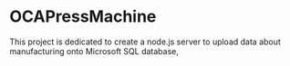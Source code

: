 # OCAPressMachine

This project is dedicated to create a node.js server to upload data about manufacturing onto Microsoft SQL database,